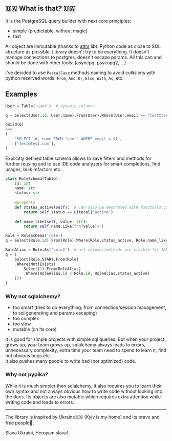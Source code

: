 ## 🇺🇦 What is that? 🇺🇦
It is the PostgreSQL query builder with next core principles:
- simple (predictable, without magic)
- fast


All object are immutable (thanks to [attrs](https://www.attrs.org) lib).
Python code as close to SQL structure as possible.
Library doesn't try to be everything.
It doesn't manage connections to postgres, doesn't escape params.
All this can and should be done with other tools: (asyncpg, psycopg2, ...).

I've decided to use `PascalCase` methods naming to avoid collisions with python reserved words: 
`From`, `And`, `Or`, `Else`, `With`, `As`, etc.

## Examples
```python
User = Table('user')  # dynamic columns

q = Select(User.id, User.name).From(User).Where(User.email == 'test@test.com')

build(q)
>>>
(
    'SELECT id, name FROM "user" WHERE email = $1', 
    ['test@test.com'],
)
```

Explicitly defined table schema allows to save filters and methods for further reusing 
and to use IDE code analyzers for smart completions, find usages, bulk refactors etc.  
```python
class RoleSchema(Table):
    id: int
    name: str
    status: str
    
    @property
    def status_active(self):  # can also be decorated with functools.cache
        return self.status == Literal('active')
    
    def name_like(self, value: str):
        return self.name.Like(f'%{value}%')

Role = RoleSchema('role')
q = Select(Role.id).From(Role).Where(Role.status_active, Role.name_like('adm'))

RoleAlias = Role.As('role2')  # all columns/methods are visible for IDE live inspection as well
q = (
    Select(Role.STAR).From(Role)
    .Where(Not(Exists(
        Select(1).From(RoleAlias)
        .Where(RoleAlias.id < Role.id, RoleAlias.status_active)
    )))
)
```



### Why not sqlalchemy?
- too smart (tries to do everything: from connection/session management, to sql generating and params escaping)
- too complex
- too slow
- mutable (on its core)

It is good for simple projects with simple sql queries. 
But when your project grows up, your team grows up, sqlalchemy always leads to errors,
unnecessary complexity, extra time your team need to spend to learn it, find not obvious bugs etc.  
It also pushes many people to write bad (not optimized) code.


### Why not pypika?
While it is much simpler then sqlalchemy, it also requires you to learn their own syntax 
and not always obvious how to write code without looking into the docs.
Its objects are also mutable which requires extra attention while writing code and leads to errors.


***

The library is inspired by Ukraine🇺🇦 (Kyiv is my home) and its brave and free people🔱.

Slava Ukraini, Heroyam slava!
